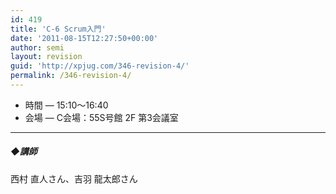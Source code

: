 ```yaml
---
id: 419
title: 'C-6 Scrum入門'
date: '2011-08-15T12:27:50+00:00'
author: semi
layout: revision
guid: 'http://xpjug.com/346-revision-4/'
permalink: /346-revision-4/
---
```


- 時間 — 15:10～16:40
- 会場 — C会場：55S号館 2F 第3会議室

---

##### ◆講師

西村 直人さん、吉羽 龍太郎さん